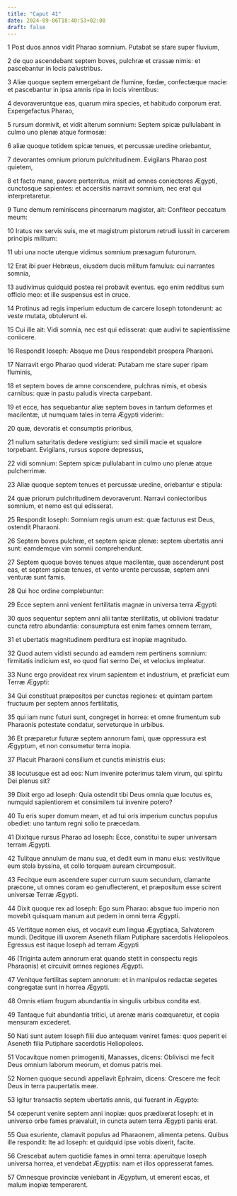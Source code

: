 ```yaml
---
title: "Caput 41"
date: 2024-09-06T18:40:53+02:00
draft: false
---
```




1 Post duos annos vidit Pharao somnium. Putabat se stare super fluvium,

2 de quo ascendebant septem boves, pulchræ et crassæ nimis: et pascebantur in locis palustribus.

3 Aliæ quoque septem emergebant de flumine, fœdæ, confectæque macie: et pascebantur in ipsa amnis ripa in locis virentibus:

4 devoraveruntque eas, quarum mira species, et habitudo corporum erat. Expergefactus Pharao,

5 rursum dormivit, et vidit alterum somnium: Septem spicæ pullulabant in culmo uno plenæ atque formosæ:

6 aliæ quoque totidem spicæ tenues, et percussæ uredine oriebantur,

7 devorantes omnium priorum pulchritudinem. Evigilans Pharao post quietem,

8 et facto mane, pavore perterritus, misit ad omnes coniectores Ægypti, cunctosque sapientes: et accersitis narravit somnium, nec erat qui interpretaretur.

9 Tunc demum reminiscens pincernarum magister, ait: Confiteor peccatum meum:

10 Iratus rex servis suis, me et magistrum pistorum retrudi iussit in carcerem principis militum:

11 ubi una nocte uterque vidimus somnium præsagum futurorum.

12 Erat ibi puer Hebræus, eiusdem ducis militum famulus: cui narrantes somnia,

13 audivimus quidquid postea rei probavit eventus. ego enim redditus sum officio meo: et ille suspensus est in cruce.

14 Protinus ad regis imperium eductum de carcere Ioseph totonderunt: ac veste mutata, obtulerunt ei.

15 Cui ille ait: Vidi somnia, nec est qui edisserat: quæ audivi te sapientissime coniicere.

16 Respondit Ioseph: Absque me Deus respondebit prospera Pharaoni.

17 Narravit ergo Pharao quod viderat: Putabam me stare super ripam fluminis,

18 et septem boves de amne conscendere, pulchras nimis, et obesis carnibus: quæ in pastu paludis virecta carpebant.

19 et ecce, has sequebantur aliæ septem boves in tantum deformes et macilentæ, ut numquam tales in terra Ægypti viderim:

20 quæ, devoratis et consumptis prioribus,

21 nullum saturitatis dedere vestigium: sed simili macie et squalore torpebant. Evigilans, rursus sopore depressus,

22 vidi somnium: Septem spicæ pullulabant in culmo uno plenæ atque pulcherrimæ.

23 Aliæ quoque septem tenues et percussæ uredine, oriebantur e stipula:

24 quæ priorum pulchritudinem devoraverunt. Narravi coniectoribus somnium, et nemo est qui edisserat.

25 Respondit Ioseph: Somnium regis unum est: quæ facturus est Deus, ostendit Pharaoni.

26 Septem boves pulchræ, et septem spicæ plenæ: septem ubertatis anni sunt: eamdemque vim somnii comprehendunt.

27 Septem quoque boves tenues atque macilentæ, quæ ascenderunt post eas, et septem spicæ tenues, et vento urente percussæ, septem anni venturæ sunt famis.

28 Qui hoc ordine complebuntur:

29 Ecce septem anni venient fertilitatis magnæ in universa terra Ægypti:

30 quos sequentur septem anni alii tantæ sterilitatis, ut oblivioni tradatur cuncta retro abundantia: consumptura est enim fames omnem terram,

31 et ubertatis magnitudinem perditura est inopiæ magnitudo.

32 Quod autem vidisti secundo ad eamdem rem pertinens somnium: firmitatis indicium est, eo quod fiat sermo Dei, et velocius impleatur.

33 Nunc ergo provideat rex virum sapientem et industrium, et præficiat eum Terræ Ægypti:

34 Qui constituat præpositos per cunctas regiones: et quintam partem fructuum per septem annos fertilitatis,

35 qui iam nunc futuri sunt, congreget in horrea: et omne frumentum sub Pharaonis potestate condatur, serveturque in urbibus.

36 Et præparetur futuræ septem annorum fami, quæ oppressura est Ægyptum, et non consumetur terra inopia.

37 Placuit Pharaoni consilium et cunctis ministris eius:

38 locutusque est ad eos: Num invenire poterimus talem virum, qui spiritu Dei plenus sit?

39 Dixit ergo ad Ioseph: Quia ostendit tibi Deus omnia quæ locutus es, numquid sapientiorem et consimilem tui invenire potero?

40 Tu eris super domum meam, et ad tui oris imperium cunctus populus obediet: uno tantum regni solio te præcedam.

41 Dixitque rursus Pharao ad Ioseph: Ecce, constitui te super universam terram Ægypti.

42 Tulitque annulum de manu sua, et dedit eum in manu eius: vestivitque eum stola byssina, et collo torquem auream circumposuit.

43 Fecitque eum ascendere super currum suum secundum, clamante præcone, ut omnes coram eo genuflecterent, et præpositum esse scirent universæ Terræ Ægypti.

44 Dixit quoque rex ad Ioseph: Ego sum Pharao: absque tuo imperio non movebit quisquam manum aut pedem in omni terra Ægypti.

45 Vertitque nomen eius, et vocavit eum lingua Ægyptiaca, Salvatorem mundi. Deditque illi uxorem Aseneth filiam Putiphare sacerdotis Heliopoleos. Egressus est itaque Ioseph ad terram Ægypti

46 (Triginta autem annorum erat quando stetit in conspectu regis Pharaonis) et circuivit omnes regiones Ægypti.

47 Venitque fertilitas septem annorum: et in manipulos redactæ segetes congregatæ sunt in horrea Ægypti.

48 Omnis etiam frugum abundantia in singulis urbibus condita est.

49 Tantaque fuit abundantia tritici, ut arenæ maris coæquaretur, et copia mensuram excederet.

50 Nati sunt autem Ioseph filii duo antequam veniret fames: quos peperit ei Aseneth filia Putiphare sacerdotis Heliopoleos.

51 Vocavitque nomen primogeniti, Manasses, dicens: Oblivisci me fecit Deus omnium laborum meorum, et domus patris mei.

52 Nomen quoque secundi appellavit Ephraim, dicens: Crescere me fecit Deus in terra paupertatis meæ.

53 Igitur transactis septem ubertatis annis, qui fuerant in Ægypto:

54 cœperunt venire septem anni inopiæ: quos prædixerat Ioseph: et in universo orbe fames prævaluit, in cuncta autem terra Ægypti panis erat.

55 Qua esuriente, clamavit populus ad Pharaonem, alimenta petens. Quibus ille respondit: Ite ad Ioseph: et quidquid ipse vobis dixerit, facite.

56 Crescebat autem quotidie fames in omni terra: aperuitque Ioseph universa horrea, et vendebat Ægyptiis: nam et illos oppresserat fames.

57 Omnesque provinciæ veniebant in Ægyptum, ut emerent escas, et malum inopiæ temperarent.


